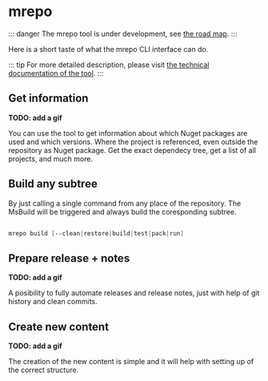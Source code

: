 # mrepo

::: danger
The mrepo tool is under development, see [the road map](/monorepo/road-map).
:::

Here is a short taste of what the mrepo CLI interface can do.

::: tip
For more detailed description, please visit [the technical documentation of the tool](https://github.com/akobr/mono.me/blob/main/docs/Monorepo/mrepo-cli.md). 
:::

## Get information

**TODO: add a gif**

You can use the tool to get information about which Nuget packages are used and which versions. Where the project is referenced, even outside the repository as Nuget package. Get the exact dependecy tree, get a list of all projects, and much more.

## Build any subtree

By just calling a single command from any place of the repository. The MsBuild will be triggered and always build the coresponding subtree.

``` powershell

mrepo build [--clean|restore|build|test|pack|run]

```

## Prepare release + notes

**TODO: add a gif**

A posibility to fully automate releases and release notes, just with help of git history and clean commits.

## Create new content

**TODO: add a gif**

The creation of the new content is simple and it will help with setting up of the correct structure.
